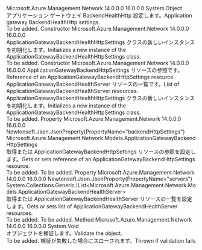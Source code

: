 <Type Name="ApplicationGatewayBackendHealthHttpSettings" FullName="Microsoft.Azure.Management.Network.Models.ApplicationGatewayBackendHealthHttpSettings">
  <TypeSignature Language="C#" Value="public class ApplicationGatewayBackendHealthHttpSettings" />
  <TypeSignature Language="ILAsm" Value=".class public auto ansi beforefieldinit ApplicationGatewayBackendHealthHttpSettings extends System.Object" />
  <TypeSignature Language="DocId" Value="T:Microsoft.Azure.Management.Network.Models.ApplicationGatewayBackendHealthHttpSettings" />
  <TypeSignature Language="VB.NET" Value="Public Class ApplicationGatewayBackendHealthHttpSettings" />
  <TypeSignature Language="F#" Value="type ApplicationGatewayBackendHealthHttpSettings = class" />
  <AssemblyInfo>
    <AssemblyName>Microsoft.Azure.Management.Network</AssemblyName>
    <AssemblyVersion>14.0.0.0</AssemblyVersion>
    <AssemblyVersion>16.0.0.0</AssemblyVersion>
  </AssemblyInfo>
  <Base>
    <BaseTypeName>System.Object</BaseTypeName>
  </Base>
  <Interfaces />
  <Docs>
    <summary>
            <span data-ttu-id="8c66c-101">アプリケーション ゲートウェイ BackendHealthHttp 設定します。</span><span class="sxs-lookup"><span data-stu-id="8c66c-101">Application gateway BackendHealthHttp settings.</span></span>
            </summary>
    <remarks>To be added.</remarks>
  </Docs>
  <Members>
    <Member MemberName=".ctor">
      <MemberSignature Language="C#" Value="public ApplicationGatewayBackendHealthHttpSettings ();" />
      <MemberSignature Language="ILAsm" Value=".method public hidebysig specialname rtspecialname instance void .ctor() cil managed" />
      <MemberSignature Language="DocId" Value="M:Microsoft.Azure.Management.Network.Models.ApplicationGatewayBackendHealthHttpSettings.#ctor" />
      <MemberSignature Language="VB.NET" Value="Public Sub New ()" />
      <MemberType>Constructor</MemberType>
      <AssemblyInfo>
        <AssemblyName>Microsoft.Azure.Management.Network</AssemblyName>
        <AssemblyVersion>14.0.0.0</AssemblyVersion>
        <AssemblyVersion>16.0.0.0</AssemblyVersion>
      </AssemblyInfo>
      <Parameters />
      <Docs>
        <summary>
            <span data-ttu-id="8c66c-102">ApplicationGatewayBackendHealthHttpSettings クラスの新しいインスタンスを初期化します。</span><span class="sxs-lookup"><span data-stu-id="8c66c-102">Initializes a new instance of the ApplicationGatewayBackendHealthHttpSettings class.</span></span>
            </summary>
        <remarks>To be added.</remarks>
      </Docs>
    </Member>
    <Member MemberName=".ctor">
      <MemberSignature Language="C#" Value="public ApplicationGatewayBackendHealthHttpSettings (Microsoft.Azure.Management.Network.Models.ApplicationGatewayBackendHttpSettings backendHttpSettings = null, System.Collections.Generic.IList&lt;Microsoft.Azure.Management.Network.Models.ApplicationGatewayBackendHealthServer&gt; servers = null);" />
      <MemberSignature Language="ILAsm" Value=".method public hidebysig specialname rtspecialname instance void .ctor(class Microsoft.Azure.Management.Network.Models.ApplicationGatewayBackendHttpSettings backendHttpSettings, class System.Collections.Generic.IList`1&lt;class Microsoft.Azure.Management.Network.Models.ApplicationGatewayBackendHealthServer&gt; servers) cil managed" />
      <MemberSignature Language="DocId" Value="M:Microsoft.Azure.Management.Network.Models.ApplicationGatewayBackendHealthHttpSettings.#ctor(Microsoft.Azure.Management.Network.Models.ApplicationGatewayBackendHttpSettings,System.Collections.Generic.IList{Microsoft.Azure.Management.Network.Models.ApplicationGatewayBackendHealthServer})" />
      <MemberSignature Language="VB.NET" Value="Public Sub New (Optional backendHttpSettings As ApplicationGatewayBackendHttpSettings = null, Optional servers As IList(Of ApplicationGatewayBackendHealthServer) = null)" />
      <MemberSignature Language="F#" Value="new Microsoft.Azure.Management.Network.Models.ApplicationGatewayBackendHealthHttpSettings : Microsoft.Azure.Management.Network.Models.ApplicationGatewayBackendHttpSettings * System.Collections.Generic.IList&lt;Microsoft.Azure.Management.Network.Models.ApplicationGatewayBackendHealthServer&gt; -&gt; Microsoft.Azure.Management.Network.Models.ApplicationGatewayBackendHealthHttpSettings" Usage="new Microsoft.Azure.Management.Network.Models.ApplicationGatewayBackendHealthHttpSettings (backendHttpSettings, servers)" />
      <MemberType>Constructor</MemberType>
      <AssemblyInfo>
        <AssemblyName>Microsoft.Azure.Management.Network</AssemblyName>
        <AssemblyVersion>14.0.0.0</AssemblyVersion>
        <AssemblyVersion>16.0.0.0</AssemblyVersion>
      </AssemblyInfo>
      <Parameters>
        <Parameter Name="backendHttpSettings" Type="Microsoft.Azure.Management.Network.Models.ApplicationGatewayBackendHttpSettings" />
        <Parameter Name="servers" Type="System.Collections.Generic.IList&lt;Microsoft.Azure.Management.Network.Models.ApplicationGatewayBackendHealthServer&gt;" />
      </Parameters>
      <Docs>
        <param name="backendHttpSettings"><span data-ttu-id="8c66c-103">ApplicationGatewayBackendHttpSettings リソースの参照です。</span><span class="sxs-lookup"><span data-stu-id="8c66c-103">Reference of an ApplicationGatewayBackendHttpSettings resource.</span></span></param>
        <param name="servers"><span data-ttu-id="8c66c-104">ApplicationGatewayBackendHealthServer リソースの一覧です。</span><span class="sxs-lookup"><span data-stu-id="8c66c-104">List of ApplicationGatewayBackendHealthServer resources.</span></span></param>
        <summary>
            <span data-ttu-id="8c66c-105">ApplicationGatewayBackendHealthHttpSettings クラスの新しいインスタンスを初期化します。</span><span class="sxs-lookup"><span data-stu-id="8c66c-105">Initializes a new instance of the ApplicationGatewayBackendHealthHttpSettings class.</span></span>
            </summary>
        <remarks>To be added.</remarks>
      </Docs>
    </Member>
    <Member MemberName="BackendHttpSettings">
      <MemberSignature Language="C#" Value="public Microsoft.Azure.Management.Network.Models.ApplicationGatewayBackendHttpSettings BackendHttpSettings { get; set; }" />
      <MemberSignature Language="ILAsm" Value=".property instance class Microsoft.Azure.Management.Network.Models.ApplicationGatewayBackendHttpSettings BackendHttpSettings" />
      <MemberSignature Language="DocId" Value="P:Microsoft.Azure.Management.Network.Models.ApplicationGatewayBackendHealthHttpSettings.BackendHttpSettings" />
      <MemberSignature Language="VB.NET" Value="Public Property BackendHttpSettings As ApplicationGatewayBackendHttpSettings" />
      <MemberSignature Language="F#" Value="member this.BackendHttpSettings : Microsoft.Azure.Management.Network.Models.ApplicationGatewayBackendHttpSettings with get, set" Usage="Microsoft.Azure.Management.Network.Models.ApplicationGatewayBackendHealthHttpSettings.BackendHttpSettings" />
      <MemberType>Property</MemberType>
      <AssemblyInfo>
        <AssemblyName>Microsoft.Azure.Management.Network</AssemblyName>
        <AssemblyVersion>14.0.0.0</AssemblyVersion>
        <AssemblyVersion>16.0.0.0</AssemblyVersion>
      </AssemblyInfo>
      <Attributes>
        <Attribute>
          <AttributeName>Newtonsoft.Json.JsonProperty(PropertyName="backendHttpSettings")</AttributeName>
        </Attribute>
      </Attributes>
      <ReturnValue>
        <ReturnType>Microsoft.Azure.Management.Network.Models.ApplicationGatewayBackendHttpSettings</ReturnType>
      </ReturnValue>
      <Docs>
        <summary>
            <span data-ttu-id="8c66c-106">取得または ApplicationGatewayBackendHttpSettings リソースの参照を設定します。</span><span class="sxs-lookup"><span data-stu-id="8c66c-106">Gets or sets reference of an ApplicationGatewayBackendHttpSettings resource.</span></span>
            </summary>
        <value>To be added.</value>
        <remarks>To be added.</remarks>
      </Docs>
    </Member>
    <Member MemberName="Servers">
      <MemberSignature Language="C#" Value="public System.Collections.Generic.IList&lt;Microsoft.Azure.Management.Network.Models.ApplicationGatewayBackendHealthServer&gt; Servers { get; set; }" />
      <MemberSignature Language="ILAsm" Value=".property instance class System.Collections.Generic.IList`1&lt;class Microsoft.Azure.Management.Network.Models.ApplicationGatewayBackendHealthServer&gt; Servers" />
      <MemberSignature Language="DocId" Value="P:Microsoft.Azure.Management.Network.Models.ApplicationGatewayBackendHealthHttpSettings.Servers" />
      <MemberSignature Language="VB.NET" Value="Public Property Servers As IList(Of ApplicationGatewayBackendHealthServer)" />
      <MemberSignature Language="F#" Value="member this.Servers : System.Collections.Generic.IList&lt;Microsoft.Azure.Management.Network.Models.ApplicationGatewayBackendHealthServer&gt; with get, set" Usage="Microsoft.Azure.Management.Network.Models.ApplicationGatewayBackendHealthHttpSettings.Servers" />
      <MemberType>Property</MemberType>
      <AssemblyInfo>
        <AssemblyName>Microsoft.Azure.Management.Network</AssemblyName>
        <AssemblyVersion>14.0.0.0</AssemblyVersion>
        <AssemblyVersion>16.0.0.0</AssemblyVersion>
      </AssemblyInfo>
      <Attributes>
        <Attribute>
          <AttributeName>Newtonsoft.Json.JsonProperty(PropertyName="servers")</AttributeName>
        </Attribute>
      </Attributes>
      <ReturnValue>
        <ReturnType>System.Collections.Generic.IList&lt;Microsoft.Azure.Management.Network.Models.ApplicationGatewayBackendHealthServer&gt;</ReturnType>
      </ReturnValue>
      <Docs>
        <summary>
            <span data-ttu-id="8c66c-107">取得または ApplicationGatewayBackendHealthServer リソースの一覧を設定します。</span><span class="sxs-lookup"><span data-stu-id="8c66c-107">Gets or sets list of ApplicationGatewayBackendHealthServer resources.</span></span>
            </summary>
        <value>To be added.</value>
        <remarks>To be added.</remarks>
      </Docs>
    </Member>
    <Member MemberName="Validate">
      <MemberSignature Language="C#" Value="public virtual void Validate ();" />
      <MemberSignature Language="ILAsm" Value=".method public hidebysig newslot virtual instance void Validate() cil managed" />
      <MemberSignature Language="DocId" Value="M:Microsoft.Azure.Management.Network.Models.ApplicationGatewayBackendHealthHttpSettings.Validate" />
      <MemberSignature Language="VB.NET" Value="Public Overridable Sub Validate ()" />
      <MemberSignature Language="F#" Value="abstract member Validate : unit -&gt; unit&#xA;override this.Validate : unit -&gt; unit" Usage="applicationGatewayBackendHealthHttpSettings.Validate " />
      <MemberType>Method</MemberType>
      <AssemblyInfo>
        <AssemblyName>Microsoft.Azure.Management.Network</AssemblyName>
        <AssemblyVersion>14.0.0.0</AssemblyVersion>
        <AssemblyVersion>16.0.0.0</AssemblyVersion>
      </AssemblyInfo>
      <ReturnValue>
        <ReturnType>System.Void</ReturnType>
      </ReturnValue>
      <Parameters />
      <Docs>
        <summary>
            <span data-ttu-id="8c66c-108">オブジェクトを検証します。</span><span class="sxs-lookup"><span data-stu-id="8c66c-108">Validate the object.</span></span>
            </summary>
        <remarks>To be added.</remarks>
        <exception cref="T:Microsoft.Rest.ValidationException">
            <span data-ttu-id="8c66c-109">検証が失敗した場合にスローされます。</span><span class="sxs-lookup"><span data-stu-id="8c66c-109">Thrown if validation fails</span></span>
            </exception>
      </Docs>
    </Member>
  </Members>
</Type>